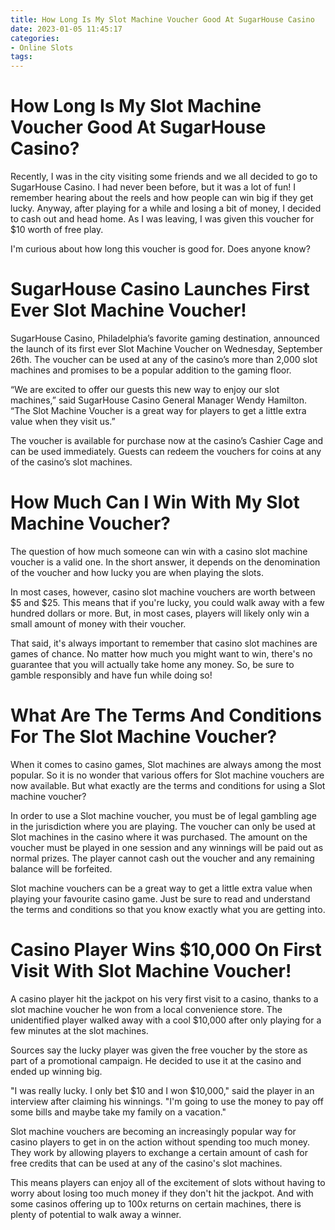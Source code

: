 ```yaml
---
title: How Long Is My Slot Machine Voucher Good At SugarHouse Casino
date: 2023-01-05 11:45:17
categories:
- Online Slots
tags:
---
```



#  How Long Is My Slot Machine Voucher Good At SugarHouse Casino?

Recently, I was in the city visiting some friends and we all decided to go to SugarHouse Casino. I had never been before, but it was a lot of fun! I remember hearing about the reels and how people can win big if they get lucky. Anyway, after playing for a while and losing a bit of money, I decided to cash out and head home. As I was leaving, I was given this voucher for $10 worth of free play.

I'm curious about how long this voucher is good for. Does anyone know?

#  SugarHouse Casino Launches First Ever Slot Machine Voucher!

SugarHouse Casino, Philadelphia’s favorite gaming destination, announced the launch of its first ever Slot Machine Voucher on Wednesday, September 26th. The voucher can be used at any of the casino’s more than 2,000 slot machines and promises to be a popular addition to the gaming floor.

“We are excited to offer our guests this new way to enjoy our slot machines,” said SugarHouse Casino General Manager Wendy Hamilton. “The Slot Machine Voucher is a great way for players to get a little extra value when they visit us.”

The voucher is available for purchase now at the casino’s Cashier Cage and can be used immediately. Guests can redeem the vouchers for coins at any of the casino’s slot machines.

#  How Much Can I Win With My Slot Machine Voucher?

The question of how much someone can win with a casino slot machine voucher is a valid one. In the short answer, it depends on the denomination of the voucher and how lucky you are when playing the slots.

In most cases, however, casino slot machine vouchers are worth between $5 and $25. This means that if you're lucky, you could walk away with a few hundred dollars or more. But, in most cases, players will likely only win a small amount of money with their voucher.

That said, it's always important to remember that casino slot machines are games of chance. No matter how much you might want to win, there's no guarantee that you will actually take home any money. So, be sure to gamble responsibly and have fun while doing so!

#  What Are The Terms And Conditions For The Slot Machine Voucher?

When it comes to casino games, Slot machines are always among the most popular. So it is no wonder that various offers for Slot machine vouchers are now available.  But what exactly are the terms and conditions for using a Slot machine voucher?

In order to use a Slot machine voucher, you must be of legal gambling age in the jurisdiction where you are playing. The voucher can only be used at Slot machines in the casino where it was purchased. The amount on the voucher must be played in one session and any winnings will be paid out as normal prizes. The player cannot cash out the voucher and any remaining balance will be forfeited.

Slot machine vouchers can be a great way to get a little extra value when playing your favourite casino game. Just be sure to read and understand the terms and conditions so that you know exactly what you are getting into.

#  Casino Player Wins $10,000 On First Visit With Slot Machine Voucher!

A casino player hit the jackpot on his very first visit to a casino, thanks to a slot machine voucher he won from a local convenience store. The unidentified player walked away with a cool $10,000 after only playing for a few minutes at the slot machines.

Sources say the lucky player was given the free voucher by the store as part of a promotional campaign. He decided to use it at the casino and ended up winning big.

"I was really lucky. I only bet $10 and I won $10,000," said the player in an interview after claiming his winnings. "I'm going to use the money to pay off some bills and maybe take my family on a vacation."

Slot machine vouchers are becoming an increasingly popular way for casino players to get in on the action without spending too much money. They work by allowing players to exchange a certain amount of cash for free credits that can be used at any of the casino's slot machines.

This means players can enjoy all of the excitement of slots without having to worry about losing too much money if they don't hit the jackpot. And with some casinos offering up to 100x returns on certain machines, there is plenty of potential to walk away a winner.